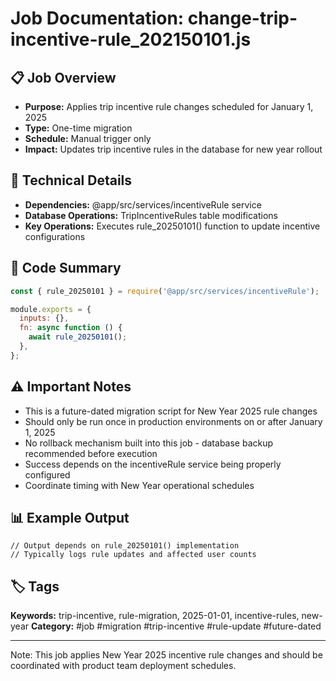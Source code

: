 # Job Documentation: change-trip-incentive-rule_202150101.js

## 📋 Job Overview
- **Purpose:** Applies trip incentive rule changes scheduled for January 1, 2025
- **Type:** One-time migration
- **Schedule:** Manual trigger only
- **Impact:** Updates trip incentive rules in the database for new year rollout

## 🔧 Technical Details
- **Dependencies:** @app/src/services/incentiveRule service
- **Database Operations:** TripIncentiveRules table modifications
- **Key Operations:** Executes rule_20250101() function to update incentive configurations

## 📝 Code Summary
```javascript
const { rule_20250101 } = require('@app/src/services/incentiveRule');

module.exports = {
  inputs: {},
  fn: async function () {
    await rule_20250101();
  },
};
```

## ⚠️ Important Notes
- This is a future-dated migration script for New Year 2025 rule changes
- Should only be run once in production environments on or after January 1, 2025
- No rollback mechanism built into this job - database backup recommended before execution
- Success depends on the incentiveRule service being properly configured
- Coordinate timing with New Year operational schedules

## 📊 Example Output
```
// Output depends on rule_20250101() implementation
// Typically logs rule updates and affected user counts
```

## 🏷️ Tags
**Keywords:** trip-incentive, rule-migration, 2025-01-01, incentive-rules, new-year
**Category:** #job #migration #trip-incentive #rule-update #future-dated

---
Note: This job applies New Year 2025 incentive rule changes and should be coordinated with product team deployment schedules.